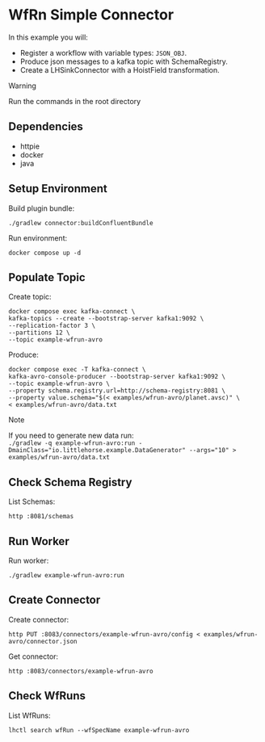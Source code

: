 # WfRn Simple Connector

In this example you will:

- Register a workflow with variable types: `JSON_OBJ`.
- Produce json messages to a kafka topic with SchemaRegistry.
- Create a LHSinkConnector with a HoistField transformation.

> [!WARNING]
> Run the commands in the root directory

## Dependencies

- httpie
- docker
- java

## Setup Environment

Build plugin bundle:

```shell
./gradlew connector:buildConfluentBundle
```

Run environment:

```shell
docker compose up -d
```

## Populate Topic

Create topic:

```shell
docker compose exec kafka-connect \
kafka-topics --create --bootstrap-server kafka1:9092 \
--replication-factor 3 \
--partitions 12 \
--topic example-wfrun-avro
```

Produce:

```shell
docker compose exec -T kafka-connect \
kafka-avro-console-producer --bootstrap-server kafka1:9092 \
--topic example-wfrun-avro \
--property schema.registry.url=http://schema-registry:8081 \
--property value.schema="$(< examples/wfrun-avro/planet.avsc)" \
< examples/wfrun-avro/data.txt
```

> [!NOTE]
> If you need to generate new data run: \
> `./gradlew -q example-wfrun-avro:run -DmainClass="io.littlehorse.example.DataGenerator" --args="10" > examples/wfrun-avro/data.txt`

## Check Schema Registry

List Schemas:

```shell
http :8081/schemas
```

## Run Worker

Run worker:

```shell
./gradlew example-wfrun-avro:run
```

## Create Connector

Create connector:

```shell
http PUT :8083/connectors/example-wfrun-avro/config < examples/wfrun-avro/connector.json
```

Get connector:

```shell
http :8083/connectors/example-wfrun-avro
```

## Check WfRuns

List WfRuns:

```shell
lhctl search wfRun --wfSpecName example-wfrun-avro
```
